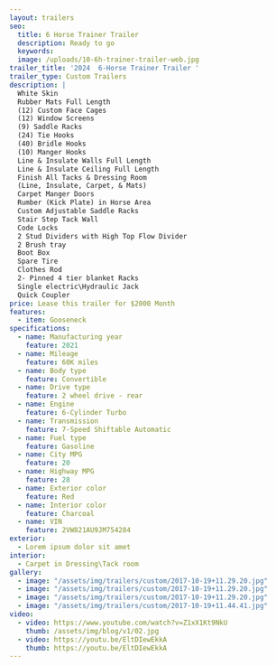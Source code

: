 ```yaml
---
layout: trailers
seo:
  title: 6 Horse Trainer Trailer
  description: Ready to go
  keywords:
  image: /uploads/10-6h-trainer-trailer-web.jpg
trailer_title: '2024  6-Horse Trainer Trailer '
trailer_type: Custom Trailers
description: |
  White Skin
  Rubber Mats Full Length
  (12) Custom Face Cages
  (12) Window Screens
  (9) Saddle Racks
  (24) Tie Hooks
  (40) Bridle Hooks
  (10) Manger Hooks
  Line & Insulate Walls Full Length
  Line & Insulate Ceiling Full Length
  Finish All Tacks & Dressing Room
  (Line, Insulate, Carpet, & Mats)
  Carpet Manger Doors
  Rumber (Kick Plate) in Horse Area
  Custom Adjustable Saddle Racks
  Stair Step Tack Wall
  Code Locks
  2 Stud Dividers with High Top Flow Divider
  2 Brush tray
  Boot Box
  Spare Tire
  Clothes Rod
  2- Pinned 4 tier blanket Racks
  Single electric\Hydraulic Jack
  Quick Coupler
price: Lease this trailer for $2000 Month
features:
  - item: Gooseneck
specifications:
  - name: Manufacturing year
    feature: 2021
  - name: Mileage
    feature: 60K miles
  - name: Body type
    feature: Convertible
  - name: Drive type
    feature: 2 wheel drive - rear
  - name: Engine
    feature: 6-Cylinder Turbo
  - name: Transmission
    feature: 7-Speed Shiftable Automatic
  - name: Fuel type
    feature: Gasoline
  - name: City MPG
    feature: 20
  - name: Highway MPG
    feature: 28
  - name: Exterior color
    feature: Red
  - name: Interior color
    feature: Charcoal
  - name: VIN
    feature: 2VW821AU9JM754284
exterior:
  - Lorem ipsum dolor sit amet
interior:
  - Carpet in Dressing\Tack room
gallery:
  - image: "/assets/img/trailers/custom/2017-10-19+11.29.20.jpg"
  - image: "/assets/img/trailers/custom/2017-10-19+11.29.20.jpg"
  - image: "/assets/img/trailers/custom/2017-10-19+11.29.20.jpg"
  - image: "/assets/img/trailers/custom/2017-10-19+11.44.41.jpg"
video:
  - video: https://www.youtube.com/watch?v=Z1xX1Kt9NkU
    thumb: /assets/img/blog/v1/02.jpg
  - video: https://youtu.be/EltDIewEkkA
    thumb: https://youtu.be/EltDIewEkkA
---
```

